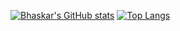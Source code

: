 [![Bhaskar's GitHub stats](https://github-readme-stats.vercel.app/api?username=vaskrneup&count_private=true&show_icons=true&theme=github_dark)](https://github.com/vaskrneup)
[![Top Langs](https://github-readme-stats.vercel.app/api/top-langs/?username=vaskrneup)](https://github.com/vaskrneup)
